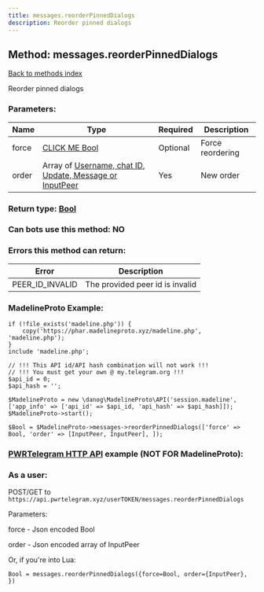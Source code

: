 ```yaml
---
title: messages.reorderPinnedDialogs
description: Reorder pinned dialogs
---
```

## Method: messages.reorderPinnedDialogs  
[Back to methods index](index.md)


Reorder pinned dialogs

### Parameters:

| Name     |    Type       | Required | Description |
|----------|---------------|----------|-------------|
|force|[CLICK ME Bool](../types/Bool.md) | Optional|Force reordering|
|order|Array of [Username, chat ID, Update, Message or InputPeer](../types/InputPeer.md) | Yes|New order|


### Return type: [Bool](../types/Bool.md)

### Can bots use this method: **NO**


### Errors this method can return:

| Error    | Description   |
|----------|---------------|
|PEER_ID_INVALID|The provided peer id is invalid|


### MadelineProto Example:


```
if (!file_exists('madeline.php')) {
    copy('https://phar.madelineproto.xyz/madeline.php', 'madeline.php');
}
include 'madeline.php';

// !!! This API id/API hash combination will not work !!!
// !!! You must get your own @ my.telegram.org !!!
$api_id = 0;
$api_hash = '';

$MadelineProto = new \danog\MadelineProto\API('session.madeline', ['app_info' => ['api_id' => $api_id, 'api_hash' => $api_hash]]);
$MadelineProto->start();

$Bool = $MadelineProto->messages->reorderPinnedDialogs(['force' => Bool, 'order' => [InputPeer, InputPeer], ]);
```

### [PWRTelegram HTTP API](https://pwrtelegram.xyz) example (NOT FOR MadelineProto):



### As a user:

POST/GET to `https://api.pwrtelegram.xyz/userTOKEN/messages.reorderPinnedDialogs`

Parameters:

force - Json encoded Bool

order - Json encoded  array of InputPeer




Or, if you're into Lua:

```
Bool = messages.reorderPinnedDialogs({force=Bool, order={InputPeer}, })
```


